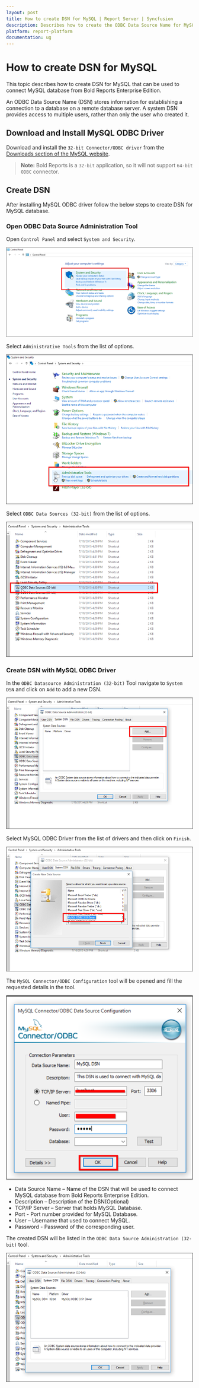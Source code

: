 ```yaml
---
layout: post
title: How to create DSN for MySQL | Report Server | Syncfusion
description: Describes how to create the ODBC Data Source Name for MySQL database to connect with the Bold Reports Enterprise Edition.
platform: report-platform
documentation: ug
---
```


# How to create DSN for MySQL

This topic describes how to create DSN for MySQL that can be used to connect MySQL database from Bold Reports Enterprise Edition.

An ODBC Data Source Name (DSN) stores information for establishing a connection to a database on a remote database server. A system DSN provides access to multiple users, rather than only the user who created it.

## Download and Install MySQL ODBC Driver

Download and install the `32-bit Connector/ODBC driver` from the [Downloads section of the MySQL website](http://dev.mysql.com/downloads/connector/odbc/).

> **Note:** Bold Reports is a `32-bit` application, so it will not support `64-bit ODBC` connector.

## Create DSN

After installing MySQL ODBC driver follow the below steps to create DSN for MySQL database.

### Open ODBC Data Source Administration Tool

Open `Control Panel` and select `System and Security`.

 ![Control Panel Home](/static/assets/on-premise/images/how-to/control-panel-home.png)

Select `Administrative Tools` from the list of options.

 ![Select Administrative Tools](/static/assets/on-premise/images/how-to/select-administrative-tools.png)

Select `ODBC Data Sources (32-bit)` from the list of options.

 ![Select ODBC Tool](/static/assets/on-premise/images/how-to/select-odbc-tool.png)

### Create DSN with MySQL ODBC Driver

In the `ODBC Datasource Administration (32-bit)` Tool navigate to `System DSN` and click on `Add` to add a new DSN.

![Add new DSN](/static/assets/on-premise/images/how-to/add-new-dsn.png)

Select MySQL ODBC Driver from the list of drivers and then click on `Finish`.

![Select ODBC Driver](/static/assets/on-premise/images/how-to/select-driver.png)

The `MySQL Connector/ODBC Configuration` tool will be opened and fill the requested details in the tool.

 ![MySQL Connector/ODBC Configuration](/static/assets/on-premise/images/how-to/mysql-connection-details.png)

* Data Source Name – Name of the DSN that will be used to connect MySQL database from Bold Reports Enterprise Edition.
* Description – Description of the DSN(Optional)
* TCP/IP Server – Server that holds MySQL Database.
* Port - Port number provided for MySQL Database.
* User – Username that used to connect MySQL.
* Password - Password of the corresponding user.

The created DSN will be listed in the `ODBC Data Source Administration (32-bit)` tool.

![DSN list](/static/assets/on-premise/images/how-to/dsn-list.png)
